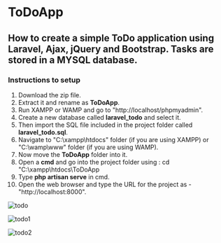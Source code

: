 # ToDoApp
## How to create a simple ToDo application using Laravel, Ajax, jQuery and Bootstrap. Tasks are stored in a MYSQL database.
### Instructions to setup
1. Download the zip file.
2. Extract it and rename as **ToDoApp**.
3. Run XAMPP or WAMP and go to "http://localhost/phpmyadmin".
4. Create a new database called **laravel_todo** and select it.
5. Then import the SQL file included in the project folder called **laravel_todo.sql**.
6. Navigate to "C:\xampp\htdocs" folder (if you are using XAMPP) or "C:\wamp\www" folder (if you are using WAMP).
7. Now move the **ToDoApp** folder into it.
8. Open a **cmd** and go into the project folder using : cd "C:\xampp\htdocs\ToDoApp
9. Type **php artisan serve** in cmd.
9. Open the web browser and type the URL for the project as - "http://localhost:8000".

![todo](https://user-images.githubusercontent.com/23145752/38751381-90d89a94-3f75-11e8-91ba-39fa47f5dd6a.png)

![todo1](https://user-images.githubusercontent.com/23145752/38751511-fbc1f8b4-3f75-11e8-8d8c-b2093d12ffc6.png)

![todo2](https://user-images.githubusercontent.com/23145752/38751732-932000b6-3f76-11e8-8bc5-df040aa62c93.png)
